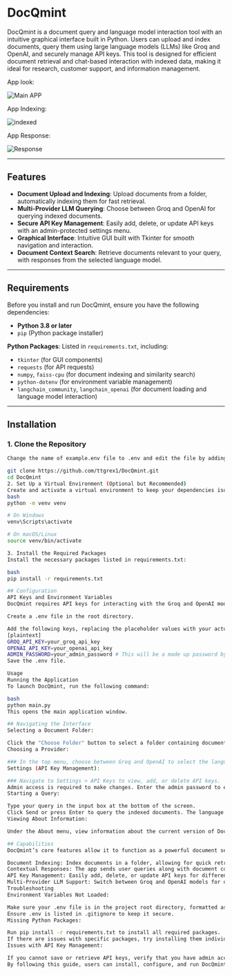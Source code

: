 # DocQmint

DocQmint is a document query and language model interaction tool with an intuitive graphical interface built in Python. Users can upload and index documents, query them using large language models (LLMs) like Groq and OpenAI, and securely manage API keys. This tool is designed for efficient document retrieval and chat-based interaction with indexed data, making it ideal for research, customer support, and information management.

App look:

![Main APP](https://github.com/user-attachments/assets/ac85f4e7-f8d2-4b0a-b18b-afdf6e22119f)

App Indexing:

![indexed](https://github.com/user-attachments/assets/60cac3bf-f5a4-4956-92bf-bb3b71a6cff5)

App Response:

![Response](https://github.com/user-attachments/assets/e51dab03-1c7f-41e4-87c1-51437d647c6e)

---

## Features

- **Document Upload and Indexing**: Upload documents from a folder, automatically indexing them for fast retrieval.
- **Multi-Provider LLM Querying**: Choose between Groq and OpenAI for querying indexed documents.
- **Secure API Key Management**: Easily add, delete, or update API keys with an admin-protected settings menu.
- **Graphical Interface**: Intuitive GUI built with Tkinter for smooth navigation and interaction.
- **Document Context Search**: Retrieve documents relevant to your query, with responses from the selected language model.

---

## Requirements

Before you install and run DocQmint, ensure you have the following dependencies:

- **Python 3.8 or later**
- `pip` (Python package installer)

**Python Packages**: Listed in `requirements.txt`, including:
- `tkinter` (for GUI components)
- `requests` (for API requests)
- `numpy`, `faiss-cpu` (for document indexing and similarity search)
- `python-dotenv` (for environment variable management)
- `langchain_community`, `langchain_openai` (for document loading and language model interaction)

---

## Installation

### 1. Clone the Repository

```bash
Change the name of example.env file to .env and edit the file by adding your Groq API key and your OpenAI API key

git clone https://github.com/ttgrex1/DocQmint.git
cd DocQmint
2. Set Up a Virtual Environment (Optional but Recommended)
Create and activate a virtual environment to keep your dependencies isolated:
bash
python -m venv venv

# On Windows
venv\Scripts\activate

# On macOS/Linux
source venv/bin/activate

3. Install the Required Packages
Install the necessary packages listed in requirements.txt:

bash
pip install -r requirements.txt

## Configuration
API Keys and Environment Variables
DocQmint requires API keys for interacting with the Groq and OpenAI models, along with an admin password for API key management. These values should be stored in a .env file in the root directory of the project for security.

Create a .env file in the root directory.

Add the following keys, replacing the placeholder values with your actual API keys and desired admin password:
[plaintext]
GROQ_API_KEY=your_groq_api_key
OPENAI_API_KEY=your_openai_api_key
ADMIN_PASSWORD=your_admin_password # This will be a made up password by you
Save the .env file.

Usage
Running the Application
To launch DocQmint, run the following command:

bash
python main.py
This opens the main application window.

## Navigating the Interface
Selecting a Document Folder:

Click the "Choose Folder" button to select a folder containing documents (PDF, txt, word, csv or other supported formats). DocQmint will automatically index these documents.
Choosing a Provider:

### In the top menu, choose between Groq and OpenAI to select the language model provider for querying. The models for each provider can be selected from a dropdown menu.
Settings (API Key Management):

### Navigate to Settings > API Keys to view, add, or delete API keys.
Admin access is required to make changes. Enter the admin password to enable API key management.
Starting a Query:

Type your query in the input box at the bottom of the screen.
Click Send or press Enter to query the indexed documents. The language model will respond based on the content of your documents.
Viewing About Information:

Under the About menu, view information about the current version of DocQmint and the author.

## Capabilities
DocQmint’s core features allow it to function as a powerful document search and LLM interaction tool. Here’s a breakdown of its key capabilities:

Document Indexing: Index documents in a folder, allowing for quick retrieval and relevance-based search. The app uses FAISS to create embeddings and perform similarity searches.
Contextual Responses: The app sends user queries along with document contexts to the selected language model, enhancing the relevance of responses.
API Key Management: Easily add, delete, or update API keys for different providers. The settings are admin-protected, ensuring only authorized users can manage API keys.
Multi-Provider LLM Support: Switch between Groq and OpenAI models for document-based queries, with options to select specific models for each provider.
Troubleshooting
Environment Variables Not Loaded:

Make sure your .env file is in the project root directory, formatted as shown above, and contains valid API keys.
Ensure .env is listed in .gitignore to keep it secure.
Missing Python Packages:

Run pip install -r requirements.txt to install all required packages.
If there are issues with specific packages, try installing them individually (e.g., pip install faiss-cpu).
Issues with API Key Management:

If you cannot save or retrieve API keys, verify that you have admin access and the correct password.
By following this guide, users can install, configure, and run DocQmint, taking full advantage of its document retrieval and LLM interaction capabilities. For additional questions, please reach out via the repository’s Issues tab!
